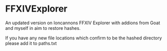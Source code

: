 # FFXIVExplorer
An updated version on Ioncannons FFXIV Explorer with addions from Goat and myself in aim to restore hashes.


If you have any new file locations which confirm to be the hashed directory please add it to paths.txt

